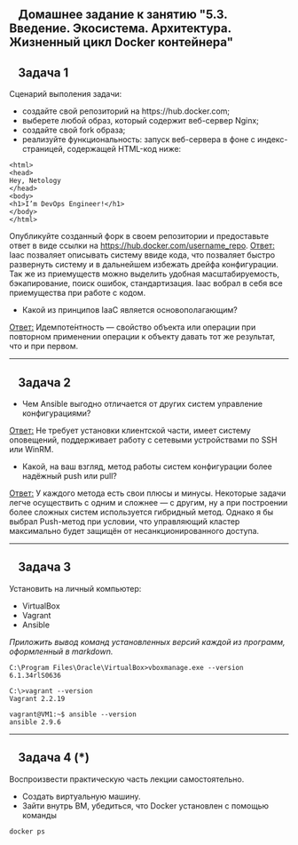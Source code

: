 <div id="readme" class="Box-body readme blob js-code-block-container p-5 p-xl-6 gist-border-0">
<article class="markdown-body entry-content container-lg" itemprop="text">
<h1 dir="auto"><svg class="octicon octicon-link" viewBox="0 0 16 16" version="1.1" width="16" height="16" aria-hidden="true"></svg></a>Домашнее задание к занятию "5.3. Введение. Экосистема. Архитектура. Жизненный цикл Docker контейнера"</h1>
<h2 dir="auto"><a id="user-content-задача-1" class="anchor" aria-hidden="true" href="#задача-1"><svg class="octicon octicon-link" viewBox="0 0 16 16" version="1.1" width="16" height="16" aria-hidden="true"></svg></a>Задача 1</h2>
Сценарий выполения задачи:
<ul dir="auto">
<li>создайте свой репозиторий на https://hub.docker.com;</li>
<li>выберете любой образ, который содержит веб-сервер Nginx;</li>
<li>создайте свой fork образа;</li>
<li>реализуйте функциональность: запуск веб-сервера в фоне с индекс-страницей, содержащей HTML-код ниже:</li>
</ul>

```
<html>
<head>
Hey, Netology
</head>
<body>
<h1>I’m DevOps Engineer!</h1>
</body>
</html>
```
Опубликуйте созданный форк в своем репозитории и предоставьте ответ в виде ссылки на https://hub.docker.com/username_repo.
<ins>Ответ:</ins> Iaac позваляет описывать систему ввиде кода, что позваляет быстро развернуть систему и в дальнейшем избежать дрейфа конфигурации. Так же из приемуществ можно выделить удобная масштабируемость, бэкапирование, поиск ошибок, стандартизация. Iaac вобрал в себя все приемущества при работе с кодом.
<ul dir="auto">
<li>Какой из принципов IaaC является основополагающим?</li>
</ul>
<ins>Ответ:</ins> Идемпоте́нтность — свойство объекта или операции при повторном применении операции к объекту давать тот же результат, что и при первом.
<hr>
<h2 dir="auto"><a id="user-content-задача-2" class="anchor" aria-hidden="true" href="#задача-2"><svg class="octicon octicon-link" viewBox="0 0 16 16" version="1.1" width="16" height="16" aria-hidden="true"></svg></a>Задача 2</h2>
<ul dir="auto">
<li>Чем Ansible выгодно отличается от других систем управление конфигурациями?</li>
</ul>
<ins>Ответ:</ins> Не требует установки клиентской части, имеет систему оповещений, поддерживает работу с сетевыми устройствами по SSH или WinRM.
<ul dir="auto">
<li>Какой, на ваш взгляд, метод работы систем конфигурации более надёжный push или pull?</li>
</ul>
<ins>Ответ:</ins> У каждого метода есть свои плюсы и минусы. Некоторые задачи легче осуществить с одним и сложнее — с другим, ну а при построении более сложных систем используется гибридный метод. Однако я бы выбрал Push-метод при условии, что управляющий кластер максимально будет защищён от несанкционированного доступа.
<hr>
<h2 dir="auto"><a id="user-content-задача-3" class="anchor" aria-hidden="true" href="#задача-3"><svg class="octicon octicon-link" viewBox="0 0 16 16" version="1.1" width="16" height="16" aria-hidden="true"></svg></a>Задача 3</h2>
<p dir="auto">Установить на личный компьютер:</p>
<ul dir="auto">
<li>VirtualBox</li>
<li>Vagrant</li>
<li>Ansible</li>
</ul>
<p dir="auto"><em>Приложить вывод команд установленных версий каждой из программ, оформленный в markdown.</em></p>

```
C:\Program Files\Oracle\VirtualBox>vboxmanage.exe --version
6.1.34rlS0636
```
```
C:\>vagrant --version
Vagrant 2.2.19
```
```
vagrant@VM1:~$ ansible --version
ansible 2.9.6
```
<hr>
<h2 dir="auto"><a id="user-content-задача-4-" class="anchor" aria-hidden="true" href="#задача-4-"><svg class="octicon octicon-link" viewBox="0 0 16 16" version="1.1" width="16" height="16" aria-hidden="true"></svg></a>Задача 4 (*)</h2>
<p dir="auto">Воспроизвести практическую часть лекции самостоятельно.</p>
<ul dir="auto">
<li>Создать виртуальную машину.</li>
<li>Зайти внутрь ВМ, убедиться, что Docker установлен с помощью команды</li>
</ul>
<div class="snippet-clipboard-content notranslate position-relative overflow-auto" data-snippet-clipboard-copy-content="docker ps"><pre class="notranslate"><code>docker ps
</code></pre></div>
</article>
  </div>